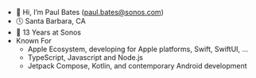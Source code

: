 - 👋 Hi, I’m Paul Bates (paul.bates@sonos.com)
- 🕔 Santa Barbara, CA
- 🏣 13 Years at Sonos
- Known For
  - Apple Ecosystem, developing for Apple platforms, Swift, SwiftUI, ...
  - TypeScript, Javascript and Node.js
  - Jetpack Compose, Kotlin, and contemporary Android development

<!---
paulbatessonos/paulbatessonos is a ✨ special ✨ repository because its `README.md` (this file) appears on your GitHub profile.
You can click the Preview link to take a look at your changes.
--->
